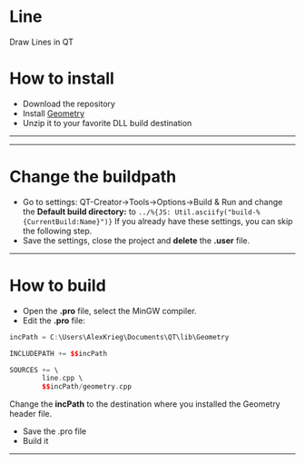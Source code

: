 # Line
Draw Lines in QT

# How to install
* Download the repository
* Install [Geometry](https://github.com/KROIA/Geometry) 
* Unzip it to your favorite DLL build destination
***
***
# Change the buildpath
* Go to settings:
QT-Creator->Tools->Options->Build & Run
and change the **Default build directory:** to
`
../%{JS: Util.asciify("build-%{CurrentBuild:Name}")}
`
If you already have these settings, you can skip the following step.
* Save the settings, close the project and **delete** the **.user** file.
***
# How to build
* Open the **.pro** file, select the MinGW compiler.
* Edit the **.pro** file:
```c++
incPath = C:\Users\AlexKrieg\Documents\QT\lib\Geometry

INCLUDEPATH += $$incPath

SOURCES += \
        line.cpp \
        $$incPath/geometry.cpp
```
Change the **incPath** to the destination where you installed the Geometry header file.
* Save the .pro file
* Build it
***
